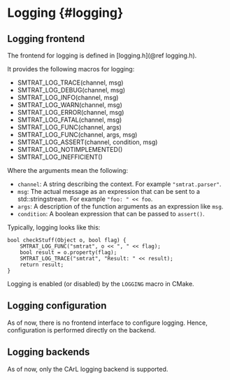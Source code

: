 Logging {#logging}
==================

## Logging frontend

The frontend for logging is defined in [logging.h](@ref logging.h).

It provides the following macros for logging:
- SMTRAT_LOG_TRACE(channel, msg)
- SMTRAT_LOG_DEBUG(channel, msg)
- SMTRAT_LOG_INFO(channel, msg)
- SMTRAT_LOG_WARN(channel, msg)
- SMTRAT_LOG_ERROR(channel, msg)
- SMTRAT_LOG_FATAL(channel, msg)
- SMTRAT_LOG_FUNC(channel, args)
- SMTRAT_LOG_FUNC(channel, args, msg)
- SMTRAT_LOG_ASSERT(channel, condition, msg)
- SMTRAT_LOG_NOTIMPLEMENTED()
- SMTRAT_LOG_INEFFICIENT()

Where the arguments mean the following:
- `channel`: A string describing the context. For example `"smtrat.parser"`.
- `msg`: The actual message as an expression that can be sent to a std::stringstream. For example `"foo: " << foo`.
- `args`: A description of the function arguments as an expression like `msg`.
- `condition`: A boolean expression that can be passed to `assert()`.

Typically, logging looks like this:

	bool checkStuff(Object o, bool flag) {
		SMTRAT_LOG_FUNC("smtrat", o << ", " << flag);
		bool result = o.property(flag);
		SMTRAT_LOG_TRACE("smtrat", "Result: " << result);
		return result;
	}

Logging is enabled (or disabled) by the `LOGGING` macro in CMake.

## Logging configuration

As of now, there is no frontend interface to configure logging.
Hence, configuration is performed directly on the backend.

## Logging backends

As of now, only the CArL logging backend is supported.
